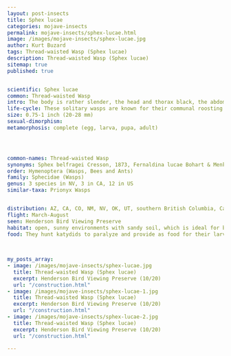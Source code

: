 ```yaml
---
layout: post-insects
title: Sphex lucae
categories: mojave-insects
permalink: mojave-insects/sphex-lucae.html
image: /images/mojave-insects/sphex-lucae.jpg
author: Kurt Buzard
tags: Thread-waisted Wasp (Sphex lucae)
description: Thread-waisted Wasp (Sphex lucae)
sitemap: true
published: true


scientific: Sphex lucae
common: Thread-waisted Wasp
intro: The body is rather slender, the head and thorax black, the abdomen black to red, the two colors variously mingled in different examples, the males being generally much darker than the females; wings varying from yellowish hyaline with a fuliginous tinge to deep fuliginous with a violet reflection, legs dark ferruginous to black, Generally females have a tan abdomen and males are completely black.
life-cycle: These solitary wasps are known for their communal roosting behavior, where males gather in large groups at night, and for hunting katydids to provision their underground nests.
size: 0.75-1 inch (20-28 mm)
sexual-dimorphism: 
metamorphosis: complete (egg, larva, pupa, adult)




common-names: Thread-waisted Wasp
synonyms: Sphex belfragei Cresson, 1873, Fernaldina lucae Bohart & Menke, 1963
order: Hymenoptera (Wasps, Bees and Ants)
family: Sphecidae (Wasps)
genus: 3 species in NV, 3 in CA, 12 in US
similar-taxa: Prionyx Wasps


distribution: AZ, CA, CO, NM, NV, OK, UT, southern British Columbia, Canada
flight: March-August
seen: Henderson Bird Viewing Preserve
habitat: open, sunny environments with sandy soil, which is ideal for building their underground nests
food: They hunt katydids to paralyze and provide as food for their larvae. Adults feed on nectar from various flowers, including native buckwheats and yarrow.
 
   

my_posts_array:
- image: /images/mojave-insects/sphex-lucae.jpg
  title: Thread-waisted Wasp (Sphex lucae)
  excerpt: Henderson Bird Viewing Preserve (10/20)
  url: "/construction.html"
- image: /images/mojave-insects/sphex-lucae-1.jpg
  title: Thread-waisted Wasp (Sphex lucae)
  excerpt: Henderson Bird Viewing Preserve (10/20)
  url: "/construction.html"
- image: /images/mojave-insects/sphex-lucae-2.jpg
  title: Thread-waisted Wasp (Sphex lucae)
  excerpt: Henderson Bird Viewing Preserve (10/20)
  url: "/construction.html"
 
---
```

  
  
 <p></p>
  